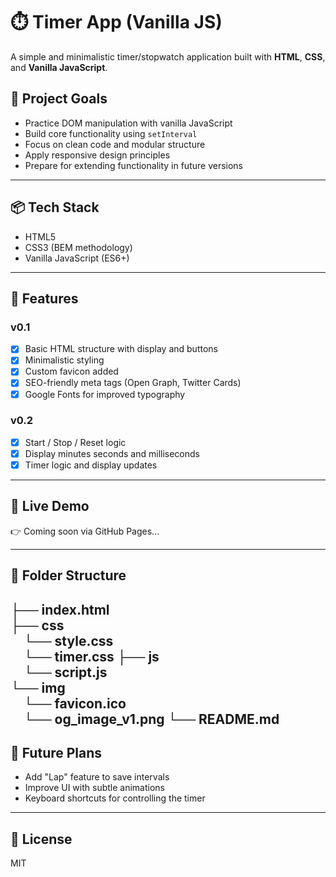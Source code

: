 # ⏱️ Timer App (Vanilla JS)

A simple and minimalistic timer/stopwatch application built with **HTML**, **CSS**, and **Vanilla JavaScript**.

## 🧠 Project Goals

- Practice DOM manipulation with vanilla JavaScript
- Build core functionality using `setInterval`
- Focus on clean code and modular structure
- Apply responsive design principles
- Prepare for extending functionality in future versions

---

## 📦 Tech Stack

- HTML5
- CSS3 (BEM methodology)
- Vanilla JavaScript (ES6+)

---

## 🔧 Features

### v0.1
- [x] Basic HTML structure with display and buttons
- [x] Minimalistic styling
- [x] Custom favicon added
- [x] SEO-friendly meta tags (Open Graph, Twitter Cards)
- [x] Google Fonts for improved typography

### v0.2
- [x] Start / Stop / Reset logic
- [x] Display minutes seconds and milliseconds
- [x] Timer logic and display updates

---

## 🚀 Live Demo

👉 Coming soon via GitHub Pages...

---

## 📁 Folder Structure
├── index.html    
├── css   
&emsp;└── style.css   
&emsp;└── timer.css
├── js   
&emsp;└── script.js   
└── img         
&emsp;└── favicon.ico   
&emsp;└── og_image_v1.png
└── README.md
---

## 📌 Future Plans

- Add "Lap" feature to save intervals
- Improve UI with subtle animations
- Keyboard shortcuts for controlling the timer

---

## 📄 License

MIT